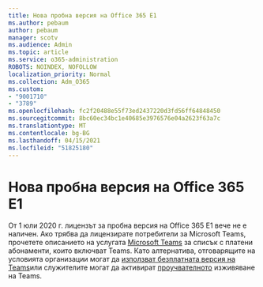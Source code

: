 ```yaml
---
title: Нова пробна версия на Office 365 E1
ms.author: pebaum
author: pebaum
manager: scotv
ms.audience: Admin
ms.topic: article
ms.service: o365-administration
ROBOTS: NOINDEX, NOFOLLOW
localization_priority: Normal
ms.collection: Adm_O365
ms.custom:
- "9001710"
- "3789"
ms.openlocfilehash: fc2f20488e55f73ed2437220d3fd56ff64848450
ms.sourcegitcommit: 8bc60ec34bc1e40685e3976576e04a2623f63a7c
ms.translationtype: MT
ms.contentlocale: bg-BG
ms.lasthandoff: 04/15/2021
ms.locfileid: "51825180"
---
```

# <a name="new-office-365-e1-trial"></a>Нова пробна версия на Office 365 E1

От 1 юли 2020 г. лицензът за пробна версия на Office 365 E1 вече не е наличен. Ако трябва да лицензирате потребители за Microsoft Teams, прочетете описанието на услугата [Microsoft Teams](https://docs.microsoft.com/office365/servicedescriptions/teams-service-description) за списък с платени абонаменти, които включват Teams. Като алтернатива, отговарящите на условията организации могат да [използват безплатната версия на Teams](https://support.office.com/article/Welcome-to-Microsoft-Teams-free-6d79a648-6913-4696-9237-ed13de64ae3c)или служителите могат да активират [проучвателното](https://docs.microsoft.com/MicrosoftTeams/teams-exploratory) изживяване на Teams.
